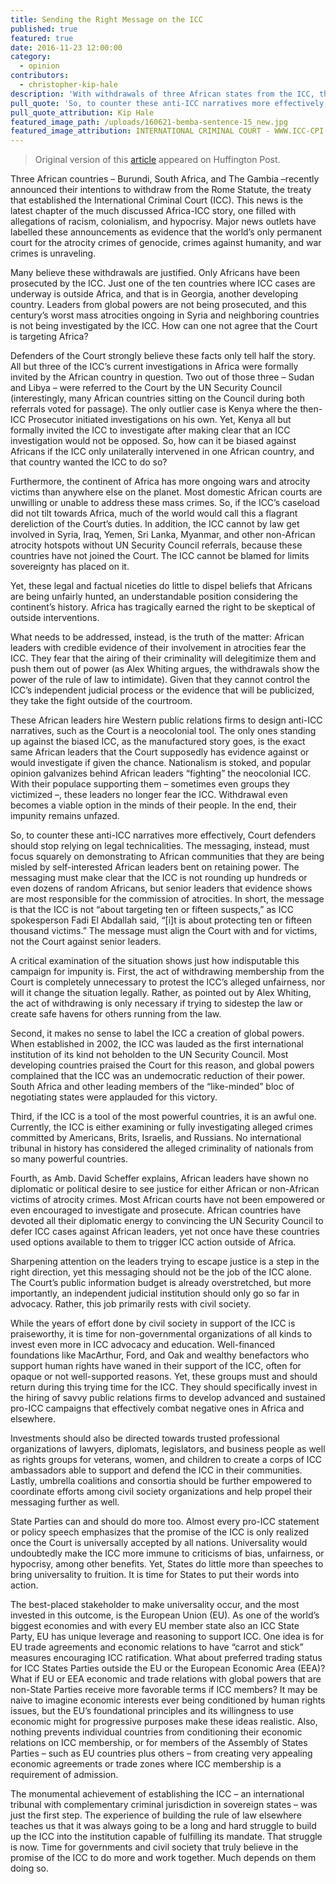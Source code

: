 ```yaml
---
title: Sending the Right Message on the ICC
published: true
featured: true
date: 2016-11-23 12:00:00
category:
  - opinion
contributors:
  - christopher-kip-hale
description: 'With withdrawals of three African states from the ICC, there is reason to question what may be going wrong, if at all. Just impunity fighting back, but better messaging is needed.'
pull_quote: 'So, to counter these anti-ICC narratives more effectively, Court defenders should stop relying on legal technicalities. The messaging, instead, must focus squarely on demonstrating to African communities that they are being misled by self-interested African leaders bent on retaining power.'
pull_quote_attribution: Kip Hale
featured_image_path: /uploads/160621-bemba-sentence-15_new.jpg
featured_image_attribution: INTERNATIONAL CRIMINAL COURT - WWW.ICC-CPI.INT/AVGALLERY
---
```



> Original version of this [article](http://www.huffingtonpost.com/entry/sending-the-right-message-on-the-icc_us_58341e1ae4b0eaa5f14d4a56)&nbsp;appeared on Huffington Post.

Three African countries – Burundi, South Africa, and The Gambia –recently announced their intentions to withdraw from the Rome Statute, the treaty that established the International Criminal Court (ICC). This news is the latest chapter of the much discussed Africa-ICC story, one filled with allegations of racism, colonialism, and hypocrisy. Major news outlets have labelled these announcements as evidence that the world’s only permanent court for the atrocity crimes of genocide, crimes against humanity, and war crimes is unraveling.

Many believe these withdrawals are justified. Only Africans have been prosecuted by the ICC. Just one of the ten countries where ICC cases are underway is outside Africa, and that is in Georgia, another developing country. Leaders from global powers are not being prosecuted, and this century’s worst mass atrocities ongoing in Syria and neighboring countries is not being investigated by the ICC. How can one not agree that the Court is targeting Africa?

Defenders of the Court strongly believe these facts only tell half the story. All but three of the ICC’s current investigations in Africa were formally invited by the African country in question. Two out of those three – Sudan and Libya – were referred to the Court by the UN Security Council (interestingly, many African countries sitting on the Council during both referrals voted for passage). The only outlier case is Kenya where the then-ICC Prosecutor initiated investigations on his own. Yet, Kenya all but formally invited the ICC to investigate after making clear that an ICC investigation would not be opposed. So, how can it be biased against Africans if the ICC only unilaterally intervened in one African country, and that country wanted the ICC to do so?

Furthermore, the continent of Africa has more ongoing wars and atrocity victims than anywhere else on the planet. Most domestic African courts are unwilling or unable to address these mass crimes. So, if the ICC’s caseload did not tilt towards Africa, much of the world would call this a flagrant dereliction of the Court’s duties. In addition, the ICC cannot by law get involved in Syria, Iraq, Yemen, Sri Lanka, Myanmar, and other non-African atrocity hotspots without UN Security Council referrals, because these countries have not joined the Court. The ICC cannot be blamed for limits sovereignty has placed on it.

Yet, these legal and factual niceties do little to dispel beliefs that Africans are being unfairly hunted, an understandable position considering the continent’s history. Africa has tragically earned the right to be skeptical of outside interventions.

What needs to be addressed, instead, is the truth of the matter: African leaders with credible evidence of their involvement in atrocities fear the ICC. They fear that the airing of their criminality will delegitimize them and push them out of power (as Alex Whiting argues, the withdrawals show the power of the rule of law to intimidate). Given that they cannot control the ICC’s independent judicial process or the evidence that will be publicized, they take the fight outside of the courtroom.

These African leaders hire Western public relations firms to design anti-ICC narratives, such as the Court is a neocolonial tool. The only ones standing up against the biased ICC, as the manufactured story goes, is the exact same African leaders that the Court supposedly has evidence against or would investigate if given the chance. Nationalism is stoked, and popular opinion galvanizes behind African leaders “fighting” the neocolonial ICC. With their populace supporting them – sometimes even groups they victimized –, these leaders no longer fear the ICC. Withdrawal even becomes a viable option in the minds of their people. In the end, their impunity remains unfazed.

So, to counter these anti-ICC narratives more effectively, Court defenders should stop relying on legal technicalities. The messaging, instead, must focus squarely on demonstrating to African communities that they are being misled by self-interested African leaders bent on retaining power. The messaging must make clear that the ICC is not rounding up hundreds or even dozens of random Africans, but senior leaders that evidence shows are most responsible for the commission of atrocities. In short, the message is that the ICC is not “about targeting ten or fifteen suspects,” as ICC spokesperson Fadi El Abdallah said, “[i]t is about protecting ten or fifteen thousand victims.” The message must align the Court with and for victims, not the Court against senior leaders.

A critical examination of the situation shows just how indisputable this campaign for impunity is. First, the act of withdrawing membership from the Court is completely unnecessary to protest the ICC’s alleged unfairness, nor will it change the situation legally. Rather, as pointed out by Alex Whiting, the act of withdrawing is only necessary if trying to sidestep the law or create safe havens for others running from the law.

Second, it makes no sense to label the ICC a creation of global powers. When established in 2002, the ICC was lauded as the first international institution of its kind not beholden to the UN Security Council. Most developing countries praised the Court for this reason, and global powers complained that the ICC was an undemocratic reduction of their power. South Africa and other leading members of the “like-minded” bloc of negotiating states were applauded for this victory.

Third, if the ICC is a tool of the most powerful countries, it is an awful one. Currently, the ICC is either examining or fully investigating alleged crimes committed by Americans, Brits, Israelis, and Russians. No international tribunal in history has considered the alleged criminality of nationals from so many powerful countries.

Fourth, as Amb. David Scheffer explains, African leaders have shown no diplomatic or political desire to see justice for either African or non-African victims of atrocity crimes. Most African courts have not been empowered or even encouraged to investigate and prosecute. African countries have devoted all their diplomatic energy to convincing the UN Security Council to defer ICC cases against African leaders, yet not once have these countries used options available to them to trigger ICC action outside of Africa.

Sharpening attention on the leaders trying to escape justice is a step in the right direction, yet this messaging should not be the job of the ICC alone. The Court’s public information budget is already overstretched, but more importantly, an independent judicial institution should only go so far in advocacy. Rather, this job primarily rests with civil society.

While the years of effort done by civil society in support of the ICC is praiseworthy, it is time for non-governmental organizations of all kinds to invest even more in ICC advocacy and education. Well-financed foundations like MacArthur, Ford, and Oak and wealthy benefactors who support human rights have waned in their support of the ICC, often for opaque or not well-supported reasons. Yet, these groups must and should return during this trying time for the ICC. They should specifically invest in the hiring of savvy public relations firms to develop advanced and sustained pro-ICC campaigns that effectively combat negative ones in Africa and elsewhere.

Investments should also be directed towards trusted professional organizations of lawyers, diplomats, legislators, and business people as well as rights groups for veterans, women, and children to create a corps of ICC ambassadors able to support and defend the ICC in their communities. Lastly, umbrella coalitions and consortia should be further empowered to coordinate efforts among civil society organizations and help propel their messaging further as well.

State Parties can and should do more too. Almost every pro-ICC statement or policy speech emphasizes that the promise of the ICC is only realized once the Court is universally accepted by all nations. Universality would undoubtedly make the ICC more immune to criticisms of bias, unfairness, or hypocrisy, among other benefits. Yet, States do little more than speeches to bring universality to fruition. It is time for States to put their words into action.

The best-placed stakeholder to make universality occur, and the most invested in this outcome, is the European Union (EU). As one of the world’s biggest economies and with every EU member state also an ICC State Party, EU has unique leverage and reasoning to support ICC. One idea is for EU trade agreements and economic relations to have “carrot and stick” measures encouraging ICC ratification. What about preferred trading status for ICC States Parties outside the EU or the European Economic Area (EEA)? What if EU or EEA economic and trade relations with global powers that are non-State Parties receive more favorable terms if ICC members? It may be naive to imagine economic interests ever being conditioned by human rights issues, but the EU’s foundational principles and its willingness to use economic might for progressive purposes make these ideas realistic. Also, nothing prevents individual countries from conditioning their economic relations on ICC membership, or for members of the Assembly of States Parties – such as EU countries plus others – from creating very appealing economic agreements or trade zones where ICC membership is a requirement of admission.

The monumental achievement of establishing the ICC – an international tribunal with complementary criminal jurisdiction in sovereign states – was just the first step. The experience of building the rule of law elsewhere teaches us that it was always going to be a long and hard struggle to build up the ICC into the institution capable of fulfilling its mandate. That struggle is now. Time for governments and civil society that truly believe in the promise of the ICC to do more and work together. Much depends on them doing so.